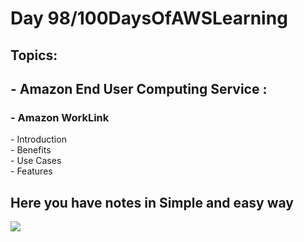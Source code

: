<h1>Day 98/100DaysOfAWSLearning</h1>


<h2>Topics:</h2>


<h2> - Amazon End User Computing Service : </h2>
  <h3> - Amazon WorkLink </h3>
          - Introduction <br>
          - Benefits <br>
          - Use Cases <br>
          - Features <br>
         
       
   <h2> Here you have notes in Simple and easy way </h2>
   
   <img src = "https://github.com/thetechgirlgita/100-days-of-aws-learning/blob/master/Images/Day97/97.jpg?raw=true">
  
  
 
